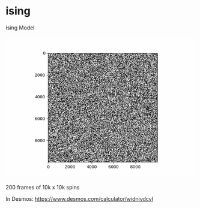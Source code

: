 # ising
Ising Model

![demo](https://github.com/theeemanuel/ising/blob/main/Ising%20Model/ising_10000x10000_200.gif)

200 frames of 10k x 10k spins

In Desmos: https://www.desmos.com/calculator/widnivdcyl 
